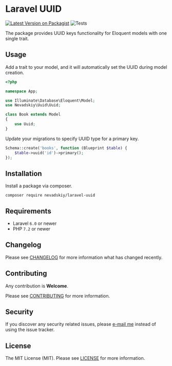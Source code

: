 # Laravel UUID

[![Latest Version on Packagist](https://img.shields.io/packagist/v/nevadskiy/laravel-uuid.svg?style=flat-square)](https://packagist.org/packages/nevadskiy/laravel-uuid)
![Tests](https://github.com/nevadskiy/laravel-uuid/workflows/Tests/badge.svg)

The package provides UUID keys functionality for Eloquent models with one single trait.


## Usage

Add a trait to your model, and it will automatically set the UUID during model creation.

```php
<?php

namespace App;

use Illuminate\Database\Eloquent\Model;
use Nevadskiy\Uuid\Uuid;

class Book extends Model
{
    use Uuid;
}
```

Update your migrations to specify UUID type for a primary key.

```php
Schema::create('books', function (Blueprint $table) {
    $table->uuid('id')->primary();
});
```


## Installation

Install a package via composer.

```
composer require nevadskiy/laravel-uuid
```


## Requirements

- Laravel `6.0` or newer
- PHP `7.2` or newer


## Changelog

Please see [CHANGELOG](CHANGELOG.md) for more information what has changed recently.


## Contributing

Any contribution is **Welcome**.

Please see [CONTRIBUTING](CONTRIBUTING.md) for more information.


## Security

If you discover any security related issues, please [e-mail me](mailto:nevadskiy@gmail.com) instead of using the issue tracker.


## License

The MIT License (MIT). Please see [LICENSE](LICENSE.md) for more information.

